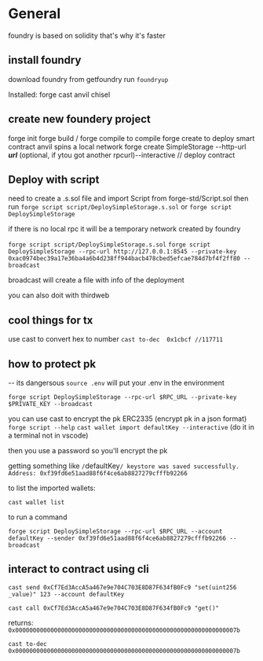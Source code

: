 # General

foundry is based on solidity
that's why it's faster

## install foundry

download foundry from getfoundry
run `foundryup`

Installed:
forge
cast
anvil
chisel

## create new foundery project

forge init
forge build / forge compile to compile
forge create to deploy smart contract
anvil spins a local network
forge create SimpleStorage --http-url **_url_** (optional, if ytou got another rpcurl)--interactive // deploy contract

## Deploy with script

need to create a .s.sol file and import Script from forge-std/Script.sol
then run `forge script script/DeploySimpleStorage.s.sol` or `forge script DeploySimpleStorage`

if there is no local rpc it will be a temporary network created by foundry

`forge script script/DeploySimpleStorage.s.sol`
`forge script DeploySimpleStorage --rpc-url http://127.0.0.1:8545 --private-key 0xac0974bec39a17e36ba4a6b4d238ff944bacb478cbed5efcae784d7bf4f2ff80 --broadcast`

broadcast will create a file with info of the deployment

you can also doit with thirdweb

## cool things for tx

use cast to convert hex to number
`cast to-dec  0x1cbcf //117711`

## how to protect pk

-- its dangersous
`source .env` will put your .env in the environment

`forge script DeploySimpleStorage --rpc-url $RPC_URL --private-key $PRIVATE_KEY --broadcast`

you can use cast to encrypt the pk
ERC2335 (encrypt pk in a json format)
`forge script --help`
`cast wallet import defaultKey --interactive` (do it in a terminal not in vscode)

then you use a password so you'll encrypt the pk

getting something like `/`defaultKey`/ keystore was saved successfully. Address: 0xf39fd6e51aad88f6f4ce6ab8827279cfffb92266`

to list the imported wallets:

`cast wallet list`

to run a command

`forge script DeploySimpleStorage --rpc-url $RPC_URL --account defaultKey --sender 0xf39fd6e51aad88f6f4ce6ab8827279cfffb92266 --broadcast`

## interact to contract using cli

`cast send 0xCf7Ed3AccA5a467e9e704C703E8D87F634fB0Fc9 "set(uint256 _value)" 123 --account defaultKey`

`cast call 0xCf7Ed3AccA5a467e9e704C703E8D87F634fB0Fc9 "get()"`

returns: `0x000000000000000000000000000000000000000000000000000000000000007b`

`cast to-dec 0x000000000000000000000000000000000000000000000000000000000000007b`
